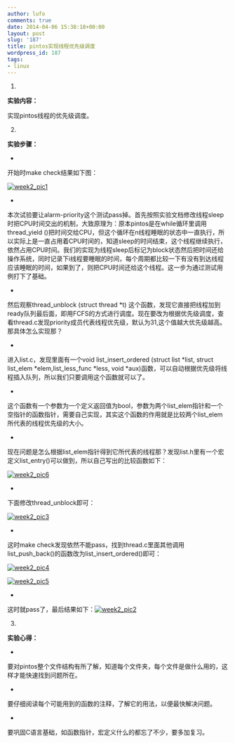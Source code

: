```yaml
---
author: lufo
comments: true
date: 2014-04-06 15:38:18+00:00
layout: post
slug: '187'
title: pintos实现线程优先级调度
wordpress_id: 187
tags:
- linux 
---
```










	
  1. 


**实验内容：**




实现pintos线程的优先级调度。




	
  2. 


**实验步骤：**






	
  * 


开始时make check结果如下图：





[![week2_pic1](http://bcs.duapp.com/lufo816/blog/201404/week2_pic1.png)](http://bcs.duapp.com/lufo816/blog/201404/week2_pic1.png)



	
  * 


本次试验要让alarm-priority这个测试pass掉。首先按照实验文档修改线程sleep时把CPU时间交出的机制，大致原理为：原本pintos是在while循环里调用thread_yield ()把时间交给CPU，但这个循环在n线程睡眠的状态中一直执行，所以实际上是一直占用着CPU时间的，知道sleep的时间结束，这个线程继续执行，依然占用CPU时间。我们的实现为线程sleep后标记为block状态然后把时间还给操作系统，同时记录下i线程要睡眠的时间，每个周期都比较一下有没有到达线程应该睡眠的时间，如果到了，则把CPU时间还给这个线程。这一步为通过测试用例打下了基础。




	
  * 


然后观察thread_unblock (struct thread *t) 这个函数，发现它直接把线程加到ready队列最后面，即用FCFS的方式进行调度。现在要改为根据优先级调度，查看thread.c发现priority成员代表线程优先级，默认为31,这个值越大优先级越高。那具体怎么实现那？




	
  * 


进入list.c，发现里面有一个void list_insert_ordered (struct list *list, struct list_elem *elem,list_less_func *less, void *aux)函数，可以自动根据优先级将线程插入队列，所以我们只要调用这个函数就可以了。




	
  * 


这个函数有一个参数为一个定义返回值为bool，参数为两个list_elem指针和一个空指针的函数指针，需要自己实现，其实这个函数的作用就是比较两个list_elem所代表的线程优先级的大小。




	
  * 


现在问题是怎么根据list_elem指针得到它所代表的线程那？发现list.h里有一个宏定义list_entry()可以做到，所以自己写出的比较函数如下：





[![week2_pic6](http://bcs.duapp.com/lufo816/blog/201404/week2_pic6.png)](http://bcs.duapp.com/lufo816/blog/201404/week2_pic6.png)



	
  * 


下面修改thread_unblock即可：





[![week2_pic3](http://bcs.duapp.com/lufo816/blog/201404/week2_pic3.png)](http://bcs.duapp.com/lufo816/blog/201404/week2_pic3.png)



	
  * 


这时make check发现依然不能pass，找到thread.c里面其他调用list_push_back()的函数改为list_insert_ordered()即可：





[![week2_pic4](http://bcs.duapp.com/lufo816/blog/201404/week2_pic4.png)](http://bcs.duapp.com/lufo816/blog/201404/week2_pic4.png)

[![week2_pic5](http://bcs.duapp.com/lufo816/blog/201404/week2_pic5.png)](http://bcs.duapp.com/lufo816/blog/201404/week2_pic5.png)



	
  * 


这时就pass了，最后结果如下：[![week2_pic2](http://bcs.duapp.com/lufo816/blog/201404/week2_pic2.png)](http://bcs.duapp.com/lufo816/blog/201404/week2_pic2.png)









	
  3. 


**实验心得：**






	
  * 


要对pintos整个文件结构有所了解，知道每个文件夹，每个文件是做什么用的，这样才能快速找到问题所在。




	
  * 


要仔细阅读每个可能用到的函数的注释，了解它的用法，以便最快解决问题。




	
  * 


要巩固C语言基础，如函数指针，宏定义什么的都忘了不少，要多加复习。





